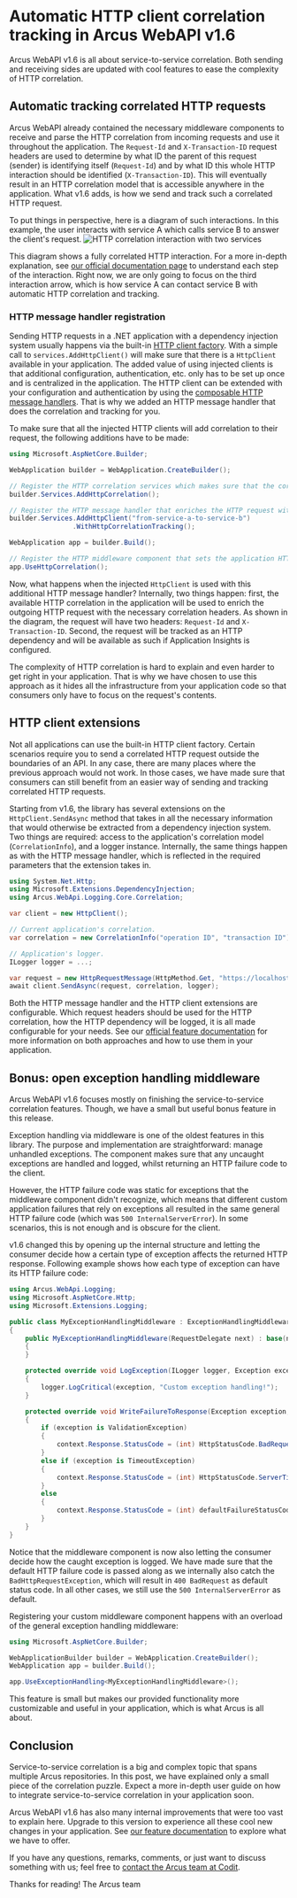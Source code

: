 # Automatic HTTP client correlation tracking in Arcus WebAPI v1.6
Arcus WebAPI v1.6 is all about service-to-service correlation. Both sending and receiving sides are updated with cool features to ease the complexity of HTTP correlation.

## Automatic tracking correlated HTTP requests
Arcus WebAPI already contained the necessary middleware components to receive and parse the HTTP correlation from incoming requests and use it throughout the application. The `Request-Id` and `X-Transaction-ID` request headers are used to determine by what ID the parent of this request (sender) is identifying itself (`Request-Id`) and by what ID this whole HTTP interaction should be identified (`X-Transaction-ID`). This will eventually result in an HTTP correlation model that is accessible anywhere in the application. What v1.6 adds, is how we send and track such a correlated HTTP request.

To put things in perspective, here is a diagram of such interactions. In this example, the user interacts with service A which calls service B to answer the client's request. 
![HTTP correlation interaction with two services](img/http-correlation.png)

This diagram shows a fully correlated HTTP interaction. For a more in-depth explanation, see [our official documentation page](https://webapi.arcus-azure.net/features/correlation) to understand each step of the interaction. Right now, we are only going to focus on the third interaction arrow, which is how service A can contact service B with automatic HTTP correlation and tracking.

### HTTP message handler registration
Sending HTTP requests in a .NET application with a dependency injection system usually happens via the built-in [HTTP client factory](https://docs.microsoft.com/en-us/aspnet/core/fundamentals/http-requests). With a simple call to `services.AddHttpClient()` will make sure that there is a `HttpClient` available in your application. The added value of using injected clients is that additional configuration, authentication, etc. only has to be set up once and is centralized in the application. The HTTP client can be extended with your configuration and authentication by using the [composable HTTP message handlers](https://docs.microsoft.com/en-us/aspnet/core/fundamentals/http-requests#outgoing-request-middleware). That is why we added an HTTP message handler that does the correlation and tracking for you.

To make sure that all the injected HTTP clients will add correlation to their request, the following additions have to be made:
```csharp
using Microsoft.AspNetCore.Builder;

WebApplication builder = WebApplication.CreateBuilder();

// Register the HTTP correlation services which makes sure that the correlation is available throughout the application.
builder.Services.AddHttpCorrelation();

// Register the HTTP message handler that enriches the HTTP request with the application's correlation.
builder.Services.AddHttpClient("from-service-a-to-service-b")
                .WithHttpCorrelationTracking();

WebApplication app = builder.Build();

// Register the HTTP middleware component that sets the application HTTP correlation based on the incoming request.
app.UseHttpCorrelation();
```

Now, what happens when the injected `HttpClient` is used with this additional HTTP message handler? Internally, two things happen: first, the available HTTP correlation in the application will be used to enrich the outgoing HTTP request with the necessary correlation headers. As shown in the diagram, the request will have two headers: `Request-Id` and `X-Transaction-ID`. Second, the request will be tracked as an HTTP dependency and will be available as such if Application Insights is configured.

The complexity of HTTP correlation is hard to explain and even harder to get right in your application. That is why we have chosen to use this approach as it hides all the infrastructure from your application code so that consumers only have to focus on the request's contents.

## HTTP client extensions
Not all applications can use the built-in HTTP client factory. Certain scenarios require you to send a correlated HTTP request outside the boundaries of an API. In any case, there are many places where the previous approach would not work. In those cases, we have made sure that consumers can still benefit from an easier way of sending and tracking correlated HTTP requests.

Starting from v1.6, the library has several extensions on the `HttpClient.SendAsync` method that takes in all the necessary information that would otherwise be extracted from a dependency injection system. Two things are required: access to the application's correlation model (`CorrelationInfo`), and a logger instance. Internally, the same things happen as with the HTTP message handler, which is reflected in the required parameters that the extension takes in.
```csharp
using System.Net.Http;
using Microsoft.Extensions.DependencyInjection;
using Arcus.WebApi.Logging.Core.Correlation;

var client = new HttpClient();

// Current application's correlation.
var correlation = new CorrelationInfo("operation ID", "transaction ID");

// Application's logger.
ILogger logger = ...;

var request = new HttpRequestMessage(HttpMethod.Get, "https://localhost/service-b");
await client.SendAsync(request, correlation, logger);
```

Both the HTTP message handler and the HTTP client extensions are configurable. Which request headers should be used for the HTTP correlation, how the HTTP dependency will be logged, it is all made configurable for your needs. See our [official feature documentation](https://webapi.arcus-azure.net/features/correlation) for more information on both approaches and how to use them in your application. 

## Bonus: open exception handling middleware
Arcus WebAPI v1.6 focuses mostly on finishing the service-to-service correlation features. Though, we have a small but useful bonus feature in this release.

Exception handling via middleware is one of the oldest features in this library. The purpose and implementation are straightforward: manage unhandled exceptions. The component makes sure that any uncaught exceptions are handled and logged, whilst returning an HTTP failure code to the client.

However, the HTTP failure code was static for exceptions that the middleware component didn't recognize, which means that different custom application failures that rely on exceptions all resulted in the same general HTTP failure code (which was `500 InternalServerError`). In some scenarios, this is not enough and is obscure for the client.

v1.6 changed this by opening up the internal structure and letting the consumer decide how a certain type of exception affects the returned HTTP response.
Following example shows how each type of exception can have its HTTP failure code:
```csharp
using Arcus.WebApi.Logging;
using Microsoft.AspNetCore.Http;
using Microsoft.Extensions.Logging;

public class MyExceptionHandlingMiddleware : ExceptionHandlingMiddleware
{
    public MyExceptionHandlingMiddleware(RequestDelegate next) : base(next)
    {
    }

    protected override void LogException(ILogger logger, Exception exception)
    {
        logger.LogCritical(exception, "Custom exception handling!");
    }

    protected override void WriteFailureToResponse(Exception exception, HttpStatusCode defaultFailureStatusCode, HttpContext context)
    {
        if (exception is ValidationException)
        {
            context.Response.StatusCode = (int) HttpStatusCode.BadRequest;
        }
        else if (exception is TimeoutException)
        {
            context.Response.StatusCode = (int) HttpStatusCode.ServerTimeout;
        }
        else 
        {
            context.Response.StatusCode = (int) defaultFailureStatusCode;
        }
    }
}
```

Notice that the middleware component is now also letting the consumer decide how the caught exception is logged. 
We have made sure that the default HTTP failure code is passed along as we internally also catch the `BadHttpRequestException`, which will result in `400 BadRequest` as default status code. In all other cases, we still use the `500 InternalServerError` as default.

Registering your custom middleware component happens with an overload of the general exception handling middleware:
```csharp
using Microsoft.AspNetCore.Builder;

WebApplicationBuilder builder = WebApplication.CreateBuilder();
WebApplication app = builder.Build();

app.UseExceptionHandling<MyExceptionHandlingMiddleware>();
```

This feature is small but makes our provided functionality more customizable and useful in your application, which is what Arcus is all about.

## Conclusion
Service-to-service correlation is a big and complex topic that spans multiple Arcus repositories. In this post, we have explained only a small piece of the correlation puzzle. Expect a more in-depth user guide on how to integrate service-to-service correlation in your application soon.

Arcus WebAPI v1.6 has also many internal improvements that were too vast to explain here. Upgrade to this version to experience all these cool new changes in your application. See [our feature documentation](https://webapi.arcus-azure.net/) to explore what we have to offer. 

If you have any questions, remarks, comments, or just want to discuss something with us; feel free to [contact the Arcus team at Codit](https://github.com/arcus-azure/arcus.webapi/issues/new/choose).

Thanks for reading!
The Arcus team